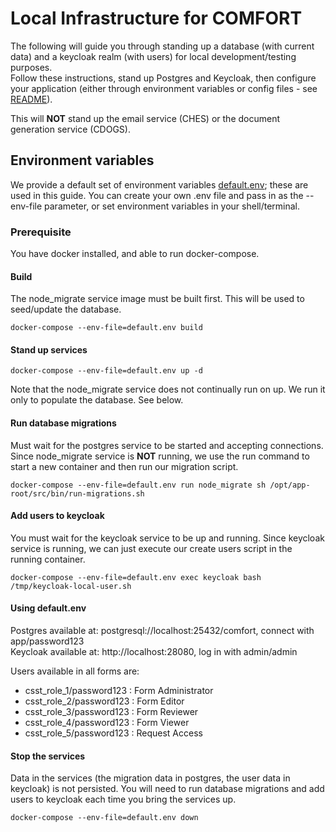 # Local Infrastructure for COMFORT
The following will guide you through standing up a database (with current data) and a keycloak realm (with users) for local development/testing purposes.  
Follow these instructions, stand up Postgres and Keycloak, then configure your application (either through environment variables or config files - see [README](../app/README.md)).    

This will **NOT** stand up the email service (CHES) or the document generation service (CDOGS).

## Environment variables
We provide a default set of environment variables [default.env](default.env); these are used in this guide. 
You can create your own .env file and pass in as the --env-file parameter, or set environment variables in your shell/terminal.

### Prerequisite
You have docker installed, and able to run docker-compose.  

#### Build
The node_migrate service image must be built first. This will be used to seed/update the database.    
```
docker-compose --env-file=default.env build 
```

#### Stand up services
```
docker-compose --env-file=default.env up -d  
```
Note that the node_migrate service does not continually run on up.  We run it only to populate the database. See below.  

#### Run database migrations
Must wait for the postgres service to be started and accepting connections.  
Since node_migrate service is **NOT** running, we use the run command to start a new container and then run our migration script.   
```
docker-compose --env-file=default.env run node_migrate sh /opt/app-root/src/bin/run-migrations.sh
```

#### Add users to keycloak
You must wait for the keycloak service to be up and running.  Since keycloak service is running, we can just execute our create users script in the running container.  
```
docker-compose --env-file=default.env exec keycloak bash /tmp/keycloak-local-user.sh
```

#### Using default.env
Postgres available at: postgresql://localhost:25432/comfort, connect with app/password123  
Keycloak available at: http://localhost:28080, log in with admin/admin  

Users available in all forms are:    
- csst_role_1/password123 : Form Administrator
- csst_role_2/password123 : Form Editor
- csst_role_3/password123 : Form Reviewer
- csst_role_4/password123 : Form Viewer
- csst_role_5/password123 : Request Access

#### Stop the services
Data in the services (the migration data in postgres, the user data in keycloak) is not persisted.  You will need to run database migrations and add users to keycloak each time you bring the services up.    
```
docker-compose --env-file=default.env down
```
